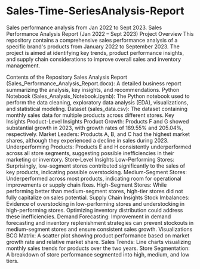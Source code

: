 # Sales-Time-SeriesAnalysis-Report
 Sales performance analysis from Jan 2022 to Sept 2023.
Sales Performance Analysis Report (Jan 2022 – Sept 2023)
Project Overview
This repository contains a comprehensive sales performance analysis of a specific brand's products from January 2022 to September 2023. The project is aimed at identifying key trends, product performance insights, and supply chain considerations to improve overall sales and inventory management.

Contents of the Repository
Sales Analysis Report (Sales_Performance_Analysis_Report.docx): A detailed business report summarizing the analysis, key insights, and recommendations.
Python Notebook (Sales_Analysis_Notebook.ipynb): The Python notebook used to perform the data cleaning, exploratory data analysis (EDA), visualizations, and statistical modeling.
Dataset (sales_data.csv): The dataset containing monthly sales data for multiple products across different stores.
Key Insights
Product-Level Insights
Product Growth: Products F and G showed substantial growth in 2023, with growth rates of 189.55% and 205.04%, respectively.
Market Leaders: Products A, B, and C had the highest market shares, although they experienced a decline in sales during 2023.
Underperforming Products: Products E and H consistently underperformed across all store segments, suggesting possible inefficiencies in their marketing or inventory.
Store-Level Insights
Low-Performing Stores: Surprisingly, low-segment stores contributed significantly to the sales of key products, indicating possible overstocking.
Medium-Segment Stores: Underperformed across most products, indicating room for operational improvements or supply chain fixes.
High-Segment Stores: While performing better than medium-segment stores, high-tier stores did not fully capitalize on sales potential.
Supply Chain Insights
Stock Imbalances: Evidence of overstocking in low-performing stores and understocking in high-performing stores. Optimizing inventory distribution could address these inefficiencies.
Demand Forecasting: Improvement in demand forecasting and inventory replenishment strategies can prevent stockouts in medium-segment stores and ensure consistent sales growth.
Visualizations
BCG Matrix: A scatter plot showing product performance based on market growth rate and relative market share.
Sales Trends: Line charts visualizing monthly sales trends for products over the two years.
Store Segmentation: A breakdown of store performance segmented into high, medium, and low tiers.
